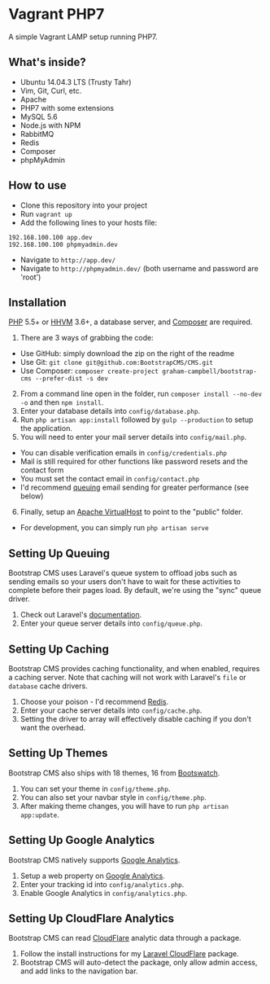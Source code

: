 # Vagrant PHP7

A simple Vagrant LAMP setup running PHP7.

## What's inside?

- Ubuntu 14.04.3 LTS (Trusty Tahr)
- Vim, Git, Curl, etc.
- Apache
- PHP7 with some extensions
- MySQL 5.6
- Node.js with NPM
- RabbitMQ
- Redis
- Composer
- phpMyAdmin

## How to use

- Clone this repository into your project
- Run ``vagrant up``
- Add the following lines to your hosts file:
````
192.168.100.100 app.dev
192.168.100.100 phpmyadmin.dev
````
- Navigate to ``http://app.dev/``
- Navigate to ``http://phpmyadmin.dev/`` (both username and password are 'root')


## Installation

[PHP](https://php.net) 5.5+ or [HHVM](http://hhvm.com) 3.6+, a database server, and [Composer](https://getcomposer.org) are required.

1. There are 3 ways of grabbing the code:
  * Use GitHub: simply download the zip on the right of the readme
  * Use Git: `git clone git@github.com:BootstrapCMS/CMS.git`
  * Use Composer: `composer create-project graham-campbell/bootstrap-cms --prefer-dist -s dev`
2. From a command line open in the folder, run `composer install --no-dev -o` and then `npm install`.
3. Enter your database details into `config/database.php`.
4. Run `php artisan app:install` followed by `gulp --production` to setup the application.
5. You will need to enter your mail server details into `config/mail.php`.
  * You can disable verification emails in `config/credentials.php`
  * Mail is still required for other functions like password resets and the contact form
  * You must set the contact email in `config/contact.php`
  * I'd recommend [queuing](#setting-up-queing) email sending for greater performance (see below)
6. Finally, setup an [Apache VirtualHost](http://httpd.apache.org/docs/current/vhosts/examples.html) to point to the "public" folder.
  * For development, you can simply run `php artisan serve`


## Setting Up Queuing

Bootstrap CMS uses Laravel's queue system to offload jobs such as sending emails so your users don't have to wait for these activities to complete before their pages load. By default, we're using the "sync" queue driver.

1. Check out Laravel's [documentation](http://laravel.com/docs/master/queues#configuration).
2. Enter your queue server details into `config/queue.php`.


## Setting Up Caching

Bootstrap CMS provides caching functionality, and when enabled, requires a caching server.
Note that caching will not work with Laravel's `file` or `database` cache drivers.

1. Choose your poison - I'd recommend [Redis](http://redis.io).
2. Enter your cache server details into `config/cache.php`.
3. Setting the driver to array will effectively disable caching if you don't want the overhead.


## Setting Up Themes

Bootstrap CMS also ships with 18 themes, 16 from [Bootswatch](http://bootswatch.com).

1. You can set your theme in `config/theme.php`.
2. You can also set your navbar style in `config/theme.php`.
3. After making theme changes, you will have to run `php artisan app:update`.


## Setting Up Google Analytics

Bootstrap CMS natively supports [Google Analytics](http://www.google.com/analytics).

1. Setup a web property on [Google Analytics](http://www.google.com/analytics).
2. Enter your tracking id into `config/analytics.php`.
3. Enable Google Analytics in `config/analytics.php`.


## Setting Up CloudFlare Analytics

Bootstrap CMS can read [CloudFlare](https://www.cloudflare.com/) analytic data through a package.

1. Follow the install instructions for my [Laravel CloudFlare](https://github.com/BootstrapCMS/CloudFlare) package.
2. Bootstrap CMS will auto-detect the package, only allow admin access, and add links to the navigation bar.
